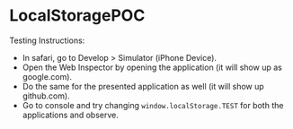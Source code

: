 # LocalStoragePOC

Testing Instructions:
- In safari, go to Develop > Simulator (iPhone Device).
- Open the Web Inspector by opening the application (it will show up as google.com).
- Do the same for the presented application as well (it will show up github.com).
- Go to console and try changing `window.localStorage.TEST` for both the applications and observe.
